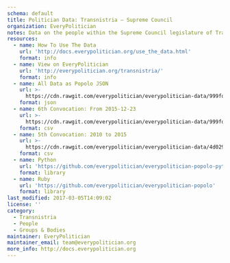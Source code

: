 ```yaml
---
schema: default
title: Politician Data: Transnistria — Supreme Council
organization: EveryPolitician
notes: Data on the people within the Supreme Council legislature of Transnistria.
resources:
  - name: How To Use The Data
    url: 'http://docs.everypolitician.org/use_the_data.html'
    format: info
  - name: View on EveryPolitician
    url: 'http://everypolitician.org/transnistria/'
    format: info
  - name: All Data as Popolo JSON
    url: >-
      https://cdn.rawgit.com/everypolitician/everypolitician-data/999fd62bd194ee84f277341c2db40e3b8dd17e54/data/Transnistria/Supreme_Council/ep-popolo-v1.0.json
    format: json
  - name: 6th Convocation: From 2015-12-23
    url: >-
      https://cdn.rawgit.com/everypolitician/everypolitician-data/999fd62bd194ee84f277341c2db40e3b8dd17e54/data/Transnistria/Supreme_Council/term-6.csv
    format: csv
  - name: 5th Convocation: 2010 to 2015
    url: >-
      https://cdn.rawgit.com/everypolitician/everypolitician-data/4d0298d2f27a0964ecb092dfedfe35b2700fcbd0/data/Transnistria/Supreme_Council/term-5.csv
    format: csv
  - name: Python
    url: 'https://github.com/everypolitician/everypolitician-popolo-python'
    format: library
  - name: Ruby
    url: 'https://github.com/everypolitician/everypolitician-popolo'
    format: library
last_modified: 2017-03-05T14:09:02
license: ''
category:
  - Transnistria
  - People
  - Groups & Bodies
maintainer: EveryPolitician
maintainer_email: team@everypolitician.org
more_info: http://docs.everypolitician.org
---
```

